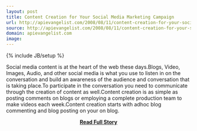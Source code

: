 ```yaml
---
layout: post
title: Content Creation for Your Social Media Marketing Campaign
url: http://apievangelist.com/2008/08/11/content-creation-for-your-social-media-marketing-campaign/
source: http://apievangelist.com/2008/08/11/content-creation-for-your-social-media-marketing-campaign/
domain: apievangelist.com
image: 
---
```

{% include JB/setup %}<p>Social media content is at the heart of the web these days.Blogs, Video, Images, Audio, and other social media is what you use to listen in on the conversation and build an awareness of the audience and conversation that is taking place.To participate in the conversation you need to communicate through the creation of content as well.Content creation is as simple as posting comments on blogs or employing a complete production team to make videos each week.Content creation starts with adhoc blog commenting and blog posting on your on blog.</p>
<center><p><a href="http://apievangelist.com/2008/08/11/content-creation-for-your-social-media-marketing-campaign/" style='padding:25px; font-sze:18px; font-weight: bold;'>Read Full Story</a></p></center>
